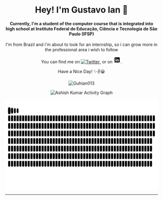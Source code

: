 <h1 align="center">Hey! I'm Gustavo Ian 👋</h1>

<div align="center">
  
<h4>Currently, I'm a student of the computer course that is integrated into high school at Instituto Federal de Educação, Ciência e Tecnologia de São Paulo (IFSP)</h4>

I'm from Brazil and i'm about to look for an internship, so i can grow more in the professional area i wish to follow 

</div>

<!-- Actual text -->

<div align="center">
  
You can find me on [![Twitter][1.2]][1], or on [![LinkedIn][2.2]][2].

Have a Nice Day! ✨✌😀

</div>

<!-- Icons -->

[1.2]: http://i.imgur.com/wWzX9uB.png (twitter icon)
[2.2]: https://raw.githubusercontent.com/Guhian013/Guhian013/master/icons8-linkedin-23.png (LinkedIn icon)

<!-- Links to my social media accounts -->

[1]: https://twitter.com/Gu_hhh02
[2]: www.linkedin.com/in/gnascimento-ian

<div align="center"><img height="300em" src="https://github-readme-stats.vercel.app/api?username=Guhian013&hide_border=true&count_private=true&show_icons=true&theme=radical" alt="Guhian013" align="center"/></p>

<p align="center"<a href="#"><img alt="Ashish Kumar Activity Graph" src="https://activity-graph.herokuapp.com/graph?username=Guhian013&bg_color=0D1117&color=e05397&line=e05397&point=FFFFFF&hide_border=true&" /></a></p>

<div align="center"><img height="300em" src="https://github.com/Guhian013/Guhian013/blob/output/github-contribution-grid-snake.svg" alt="Guhian013" align="center"/></div>

****

